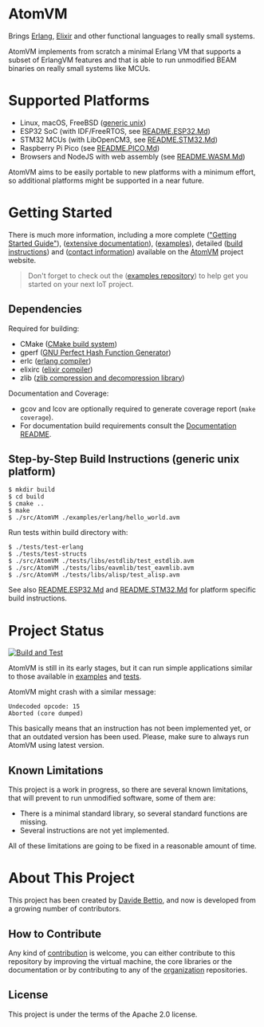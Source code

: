 <!---
  Copyright 2017-2021 Davide Bettio <davide@uninstall.it>

  SPDX-License-Identifier: Apache-2.0 OR LGPL-2.1-or-later
-->

AtomVM
===========

Brings [Erlang](https://www.erlang.org/), [Elixir](https://elixir-lang.org/) and other functional
languages to really small systems.

AtomVM implements from scratch a minimal Erlang VM that supports a subset of ErlangVM features and that is able to run unmodified BEAM binaries on really small systems like MCUs.

Supported Platforms
===================

* Linux, macOS, FreeBSD ([generic unix](src/platforms/generic_unix))
* ESP32 SoC (with IDF/FreeRTOS, see [README.ESP32.Md](README.ESP32.Md))
* STM32 MCUs (with LibOpenCM3, see [README.STM32.Md](README.STM32.Md))
* Raspberry Pi Pico (see [README.PICO.Md](README.PICO.Md))
* Browsers and NodeJS with web assembly (see [README.WASM.Md](README.WASM.Md))

AtomVM aims to be easily portable to new platforms with a minimum effort, so additional platforms
might be supported in a near future.

Getting Started
===============
There is much more information, including a more complete (["Getting Started Guide"](https://www.atomvm.net/doc/master/getting-started-guide.html)), ([extensive documentation](https://www.atomvm.net/doc/master/build-instructions.html)), ([examples](https://www.atomvm.net/sample-code)), detailed ([build instructions](https://www.atomvm.net/doc/master/build-instructions.html)) and ([contact information](https://www.atomvm.net/contact)) available on the [AtomVM](https://atomvm.net) project website.

> Don't forget to check out the ([examples repository](https://github.com/atomvm/atomvm_examples)) to help get you started on your next IoT project.

Dependencies
------------

Required for building:
* CMake ([CMake build system](https://cmake.org/))
* gperf ([GNU Perfect Hash Function Generator](https://www.gnu.org/software/gperf/manual/gperf.html))
* erlc ([erlang compiler](https://www.erlang.org/))
* elixirc ([elixir compiler](https://elixir-lang.org))
* zlib ([zlib compression and decompression library](https://zlib.net/))

Documentation and Coverage:
* gcov and lcov are optionally required to generate coverage report (`make coverage`).
* For documentation build requirements consult the [Documentation README](doc/README.md).

Step-by-Step Build Instructions (generic unix platform)
-------------------------------------------------------

```
$ mkdir build
$ cd build
$ cmake ..
$ make
$ ./src/AtomVM ./examples/erlang/hello_world.avm
```

Run tests within build directory with:
```
$ ./tests/test-erlang
$ ./tests/test-structs
$ ./src/AtomVM ./tests/libs/estdlib/test_estdlib.avm
$ ./src/AtomVM ./tests/libs/eavmlib/test_eavmlib.avm
$ ./src/AtomVM ./tests/libs/alisp/test_alisp.avm
```

See also [README.ESP32.Md](README.ESP32.Md) and [README.STM32.Md](README.STM32.Md) for platform
specific build instructions.

Project Status
==============

[![Build and Test](https://github.com/atomvm/AtomVM/actions/workflows/build-and-test.yaml/badge.svg?branch=master)](https://github.com/atomvm/AtomVM/actions/workflows/build-and-test.yaml)

AtomVM is still in its early stages, but it can run simple applications similar to those available
in [examples](examples/) and [tests](tests/).

AtomVM might crash with a similar message:
```
Undecoded opcode: 15
Aborted (core dumped)
```
This basically means that an instruction has not been implemented yet, or that an outdated version has been used. Please, make sure to always run AtomVM using latest version.

Known Limitations
-----------------
This project is a work in progress, so there are several known limitations, that will prevent to run unmodified software, some of them are:
* There is a minimal standard library, so several standard functions are missing.
* Several instructions are not yet implemented.

All of these limitations are going to be fixed in a reasonable amount of time.

About This Project
==================
This project has been created by [Davide Bettio](https://github.com/bettio/), and now is developed
from a growing number of contributors.

How to Contribute
-----------------
Any kind of [contribution](CONTRIBUTING.md) is welcome, you can either contribute to this repository
by improving the virtual machine, the core libraries or the documentation or by contributing to any
of the [organization](https://github.com/atomvm) repositories.

License
-------
This project is under the terms of the Apache 2.0 license.
